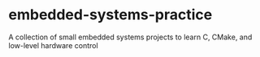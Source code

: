 # embedded-systems-practice
A collection of small embedded systems projects to learn C, CMake, and low-level hardware control
